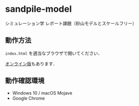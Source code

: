 # sandpile-model
シミュレーション学 レポート課題（砂山モデルとスケールフリー）

## 動作方法
`index.html` を適当なブラウザで開いてください．

[オンライン版](https://tsukar.github.io/sandpile-model/)もあります．

## 動作確認環境

- Windows 10 / macOS Mojave
- Google Chrome
